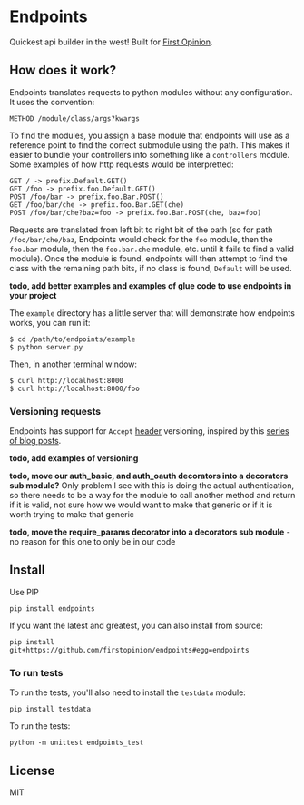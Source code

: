 # Endpoints

Quickest api builder in the west! Built for [First Opinion](http://firstopinionapp.com/).

## How does it work?

Endpoints translates requests to python modules without any configuration. It uses the convention:

    METHOD /module/class/args?kwargs

To find the modules, you assign a base module that endpoints will use as a reference point to find the correct submodule using the path. This makes it easier to bundle your controllers into something like a `controllers` module. Some examples of how http requests would be interpretted:

    GET / -> prefix.Default.GET()
    GET /foo -> prefix.foo.Default.GET()
    POST /foo/bar -> prefix.foo.Bar.POST()
    GET /foo/bar/che -> prefix.foo.Bar.GET(che)
    POST /foo/bar/che?baz=foo -> prefix.foo.Bar.POST(che, baz=foo)

Requests are translated from left bit to right bit of the path (so for path `/foo/bar/che/baz`, Endpoints would check for the `foo` module, then the `foo.bar` module, then the `foo.bar.che` module, etc. until it fails to find a valid module). Once the module is found, endpoints will then attempt to find the class with the remaining path bits, if no class is found, `Default` will be used.

**todo, add better examples and examples of glue code to use endpoints in your project**

The `example` directory has a little server that will demonstrate how endpoints works, you can run it:

    $ cd /path/to/endpoints/example
    $ python server.py

Then, in another terminal window:

    $ curl http://localhost:8000
    $ curl http://localhost:8000/foo

### Versioning requests

Endpoints has support for `Accept` [header](http://www.w3.org/Protocols/rfc2616/rfc2616-sec14.html) versioning, inspired by this [series of blog posts](http://urthen.github.io/2013/05/09/ways-to-version-your-api/).

**todo, add examples of versioning**

**todo, move our auth_basic, and auth_oauth decorators into a decorators sub module?** Only problem I see with this is doing the actual authentication, so there needs to be a way for the module to call another method and return if it is valid, not sure how we would want to make that generic or if it is worth trying to make that generic

**todo, move the require_params decorator into a decorators sub module** - no reason for this one to only be in our code

## Install

Use PIP

    pip install endpoints

If you want the latest and greatest, you can also install from source:

    pip install git+https://github.com/firstopinion/endpoints#egg=endpoints

### To run tests

To run the tests, you'll also need to install the `testdata` module: 

    pip install testdata

To run the tests:

    python -m unittest endpoints_test

## License

MIT

